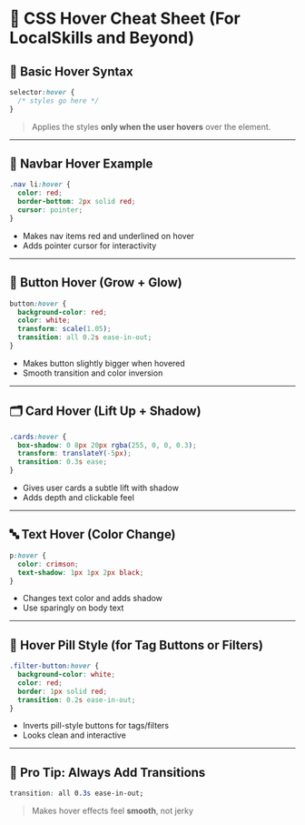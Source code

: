 
# 🎯 CSS Hover Cheat Sheet (For LocalSkills and Beyond)

## 🔹 Basic Hover Syntax
```css
selector:hover {
  /* styles go here */
}
```
> Applies the styles **only when the user hovers** over the element.

---

## 🧭 Navbar Hover Example
```css
.nav li:hover {
  color: red;
  border-bottom: 2px solid red;
  cursor: pointer;
}
```
- Makes nav items red and underlined on hover  
- Adds pointer cursor for interactivity

---

## 🔘 Button Hover (Grow + Glow)
```css
button:hover {
  background-color: red;
  color: white;
  transform: scale(1.05);
  transition: all 0.2s ease-in-out;
}
```
- Makes button slightly bigger when hovered  
- Smooth transition and color inversion

---

## 🗂️ Card Hover (Lift Up + Shadow)
```css
.cards:hover {
  box-shadow: 0 8px 20px rgba(255, 0, 0, 0.3);
  transform: translateY(-5px);
  transition: 0.3s ease;
}
```
- Gives user cards a subtle lift with shadow  
- Adds depth and clickable feel

---

## 🔤 Text Hover (Color Change)
```css
p:hover {
  color: crimson;
  text-shadow: 1px 1px 2px black;
}
```
- Changes text color and adds shadow  
- Use sparingly on body text

---

## 🔘 Hover Pill Style (for Tag Buttons or Filters)
```css
.filter-button:hover {
  background-color: white;
  color: red;
  border: 1px solid red;
  transition: 0.2s ease-in-out;
}
```
- Inverts pill-style buttons for tags/filters  
- Looks clean and interactive

---

## 🧪 Pro Tip: Always Add Transitions
```css
transition: all 0.3s ease-in-out;
```
> Makes hover effects feel **smooth**, not jerky
